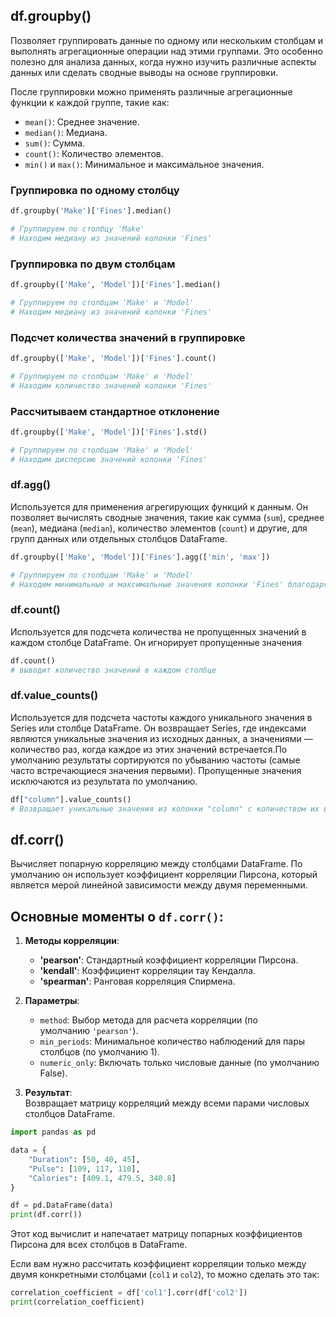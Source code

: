 
## df.groupby()

Позволяет группировать данные по одному или нескольким столбцам и выполнять агрегационные операции над этими группами. Это особенно полезно для анализа данных, когда нужно изучить различные аспекты данных или сделать сводные выводы на основе группировки.

После группировки можно применять различные агрегационные функции к каждой группе, такие как:

- `mean()`: Среднее значение.
- `median()`: Медиана.
- `sum()`: Сумма.
- `count()`: Количество элементов.
- `min()` и `max()`: Минимальное и максимальное значения.

### Группировка по одному столбцу

```Python
df.groupby('Make')['Fines'].median()

# Группируем по столбцу 'Make'
# Находим медиану из значений колонки 'Fines'
```

### Группировка по двум столбцам

```Python
df.groupby(['Make', 'Model'])['Fines'].median()

# Группируем по столбцам 'Make' и 'Model'
# Находим медиану из значений колонки 'Fines'
```

### Подсчет количества значений в группировке

```Python
df.groupby(['Make', 'Model'])['Fines'].count()

# Группируем по столбцам 'Make' и 'Model'
# Находим количество значений колонки 'Fines'
```

### Рассчитываем стандартное отклонение

```Python
df.groupby(['Make', 'Model'])['Fines'].std()

# Группируем по столбцам 'Make' и 'Model'
# Находим дисперсию значений колонки 'Fines'
```

### df.agg()

Используется для применения агрегирующих функций к данным. Он позволяет вычислять сводные значения, такие как сумма (`sum`), среднее (`mean`), медиана (`median`), количество элементов (`count`) и другие, для групп данных или отдельных столбцов DataFrame.

```Python
df.groupby(['Make', 'Model'])['Fines'].agg(['min', 'max'])

# Группируем по столбцам 'Make' и 'Model'
# Находим минимальные и максимальные значения колонки 'Fines' благодаря аггрегированной функции.
```

### df.count()

Используется для подсчета количества не пропущенных значений в каждом столбце DataFrame. Он игнорирует пропущенные значения

```Python
df.count()
# выводит количество значений в каждом столбце
```

### df.value_counts()

Используется для подсчета частоты каждого уникального значения в Series или столбце DataFrame. Он возвращает Series, где индексами являются уникальные значения из исходных данных, а значениями — количество раз, когда каждое из этих значений встречается.По умолчанию результаты сортируются по убыванию частоты (самые часто встречающиеся значения первыми). Пропущенные значения исключаются из результата по умолчанию.

```Python
df["column"].value_counts()
# Возвращает уникальные значения из колонки "column" с количеством их вхождений
```

## df.corr()

Вычисляет попарную корреляцию между столбцами DataFrame. По умолчанию он использует коэффициент корреляции Пирсона, который является мерой линейной зависимости между двумя переменными.

## Основные моменты о `df.corr()`:

1. **Методы корреляции**:
    
    - **'pearson'**: Стандартный коэффициент корреляции Пирсона.
    - **'kendall'**: Коэффициент корреляции тау Кендалла.
    - **'spearman'**: Ранговая корреляция Спирмена.
    
2. **Параметры**:
    
    - `method`: Выбор метода для расчета корреляции (по умолчанию `'pearson'`).
    - `min_periods`: Минимальное количество наблюдений для пары столбцов (по умолчанию 1).
    - `numeric_only`: Включать только числовые данные (по умолчанию False).
    
3. **Результат**:  
    Возвращает матрицу корреляций между всеми парами числовых столбцов DataFrame.

```Python
import pandas as pd

data = {
    "Duration": [50, 40, 45],
    "Pulse": [109, 117, 110],
    "Calories": [409.1, 479.5, 340.8]
}

df = pd.DataFrame(data)
print(df.corr())

```

Этот код вычислит и напечатает матрицу попарных коэффициентов Пирсона для всех столбцов в DataFrame.

Если вам нужно рассчитать коэффициент корреляции только между двумя конкретными столбцами (`col1` и `col2`), то можно сделать это так:

```Python
correlation_coefficient = df['col1'].corr(df['col2'])
print(correlation_coefficient)
```

